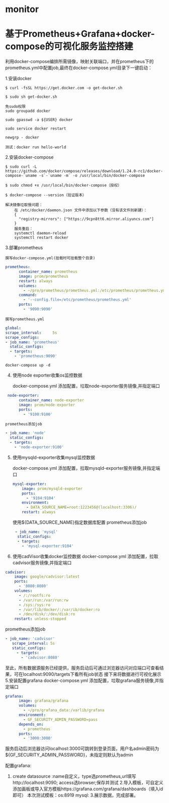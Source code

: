 # monitor
# 基于Prometheus+Grafana+docker-compose的可视化服务监控搭建

利用docker-compose编排所需镜像，映射关联端口，并在prometheus下的prometheus.yml中配置job,最终在docker-compose.yml目录下一键启动：

1.安装docker

	$ curl -fsSL https://get.docker.com -o get-docker.sh

	$ sudo sh get-docker.sh

	免sudo权限
	sudo groupadd docker

	sudo gpasswd -a ${USER} docker

	sudo service docker restart

	newgrp - docker

	测试：docker run hello-world

2.安装docker-compose

	$ sudo curl -L https://github.com/docker/compose/releases/download/1.24.0-rc1/docker-compose-`uname -s`-`uname -m` -o /usr/local/bin/docker-compose

	$ sudo chmod +x /usr/local/bin/docker-compose（授权）

	$ docker-compose --version（验证版本）

	解决镜像垃取慢问题：
		在 /etc/docker/daemon.json 文件中添加以下参数（没有该文件则新建）：
		{
		  "registry-mirrors": ["https://9cpn8tt6.mirror.aliyuncs.com"]
		}
		服务重启：
		systemctl daemon-reload
		systemctl restart docker

3.部署prometheus

	撰写docker-compose.yml(挂载时可挂载整个目录)
  ```yml
  prometheus:
        container_name: prometheus
        image: prom/prometheus
        restart: always
        volumes:
          - ~/pro/prometheus/prometheus.yml:/etc/prometheus/prometheus.yml
        command:
          - '--config.file=/etc/prometheus/prometheus.yml'
        ports:
          - '9090:9090'
  ```
  
	撰写prometheus.yml
  ```yml
  global:
  scrape_interval:     5s
  scrape_configs:
  - job_name: 'prometheus'
    static_configs:
    - targets:
      - 'prometheus:9090'
  ```
	docker-compose up -d
	
4. 使用node exporter收集os监控数据
	
	docker-compose.yml 添加配置，垃取node-exporter服务镜像,并指定端口
  ```yml
   node-exporter:
        container_name: node-exporter
        image: prom/node-exporter
        ports:
          - '9100:9100'
  ```
	prometheus添加job
  ```yml
  - job_name: 'node'
    static_configs:
    - targets:
      - 'node-exporter:9100'
  ```

5. 使用mysqld-exporter收集mysql监控数据

  	docker-compose.yml 添加配置，拉取mysqld-exporter服务镜像,并指定端口
    ```yml
    mysql-exporter:
        image: prom/mysqld-exporter
        ports:
          - '9104:9104'
        environment:
          - DATA_SOURCE_NAME=root:1223456@(localhost:3306)/
        restart: always
    ```
     使用${DATA_SOURCE_NAME}指定数据库配置
    prometheus添加job
    ```yml
     - job_name: 'mysql'
      static_configs:
      - targets:
        - 'mysql-exporter:9104'
    ```
6. 使用cadVisor收集docker监控数据 
  docker-compose.yml 添加配置，拉取cadvisor服务镜像,并指定端口
  ```yml
  cadvisor:
      image: google/cadvisor:latest
      ports:
        - '8080:8080'
      volumes:
        - /:/rootfs:ro
        - /var/run:/var/run:rw
        - /sys:/sys:ro
        - /var/lib/docker/:/var/ib/docker:ro
        - /dev/disk/:/dev/disk:ro
      restart: unless-stopped
  ```
 prometheus添加job
 ```yml
 - job_name: 'cadvisor'
    scrape_interval: 5s
    static_configs:
      - targets:
        - 'cadvisor:8080'
 ```
 至此，所有数据源服务已经提供，服务启动后可通过浏览器访问对应端口可查看结果，可在localhost:9090/targets下看所有job状态
 接下来将数据进行可视化展示
5.安装配置grafana
	docker-compose.yml 添加配置，垃取grafana服务镜像,并指定端口
  ```yml
  grafana:
        image: grafana/grafana
        volumes:
          - ~/pro/grafana_data:/varlib/grafana
        environment:
          - GF_SECURITY_ADMIN_PASSWORD=pass
        depends_on:
          - prometheus
        ports:
          - '3000:3000'
  ```
  服务启动后浏览器访问localhost:3000可跳转到登录页面，用户名admin密码为${GF_SECURITY_ADMIN_PASSWORD}，未指定则默认为admin
  
  配置grafana:
  1. create datasource :name自定义，type选prometheus,url填写http://localhost:9090; access选browser;保存并测试
  2.导入模板，可自定义添加画板或导入官方模板https://grafana.com/grafana/dashboards（填入id即可）
    本次测试模板：os:8919  mysql:
  3.展示数据，完成部署。
  
  
  
  
  
  
  
  
  
